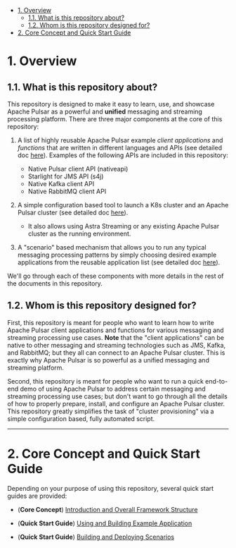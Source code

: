 - [1. Overview](#1-overview)
  - [1.1. What is this repository about?](#11-what-is-this-repository-about)
  - [1.2. Whom is this repository designed for?](#12-whom-is-this-repository-designed-for)
- [2. Core Concept and Quick Start Guide](#2-core-concept-and-quick-start-guide)


# 1. Overview

## 1.1. What is this repository about?

This repository is designed to make it easy to learn, use, and showcase Apache Pulsar as a powerful and **unified** messaging and streaming processing platform. There are three major components at the core of this repository:

1. A list of highly reusable Apache Pulsar example *client applications* and *functions* that are written in different languages and APIs (see detailed doc [here]()). Examples of the following APIs are included in this repository:
   * Native Pulsar client API (nativeapi)
   * Starlight for JMS API (s4j)
   * Native Kafka client API
   * Native RabbitMQ client API

2. A simple configuration based tool to launch a K8s cluster and an Apache Pulsar cluster (see detailed doc [here]()).
   * It also allows using Astra Streaming or any existing Apache Pulsar cluster as the running environment.

3. A "scenario" based mechanism that allows you to run any typical messaging processing patterns by simply choosing desired example applications from the reusable application list (see detailed doc [here]()). 

We'll go through each of these components with more details in the rest of the documents in this repository.

## 1.2. Whom is this repository designed for? 

First, this repository is meant for people who want to learn how to write Apache Pulsar client applications and functions for various messaging and streaming processing use cases. **Note** that the "client applications" can be native to other messaging and streaming technologies such as JMS, Kafka, and RabbitMQ; but they all can connect to an Apache Pulsar cluster. This is exactly why Apache Pulsar is so powerful as a unified messaging and streaming platform.

Second, this repository is meant for people who want to run a quick end-to-end demo of using Apache Pulsar to address certain messaging and streaming processing use cases; but don't want to go through all the details of how to properly prepare, install, and configure an Apache Pulsar cluster. This repository greatly simplifies the task of "cluster provisioning" via a simple configuration based, fully automated script.

---

# 2. Core Concept and Quick Start Guide

Depending on your purpose of using this repository, several quick start guides are provided:

* (**Core Concept**) [Introduction and Overall Framework Structure](doc/overall_structure.md)

* (**Quick Start Guide**) [Using and Building Example Application](doc/app_code.md)

* (**Quick Start Guide**) [Building and Deploying Scenarios](doc/undersand_scenario.md)